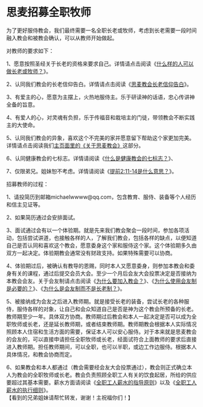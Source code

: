 # 思麦招募全职牧师



<p>为了更好服侍教会，我们最终需要一名全职长老或牧师，考虑到长老需要一段时间融入教会和被教会确认，可以从教师开始做起。</p>

<p>对教师的要求如下：</p>

<p>1、愿意按照圣经关于长老的资格来要求自己。详情请点击阅读《<a href="/node/12559">什么样的人可以做长老或牧师？</a>》。</p>

<p>2、认同我们教会的长老信仰告白。详情请点击阅读《<a href="/node/12739">思麦教会长老信仰告白</a>》。</p>

<p>3、有爱主的心，愿意为主摆上，火热地服侍主。乐于研读神的话语，忠心传讲神全备的旨意。</p>

<p>4、有爱人的心，对灵魂有负担，乐于传福音和栽培主的门徒，带领教会不断实践主的大使命。</p>

<p>5、认同我们教会的异象，喜欢这个不完美的家并愿意留下帮助这个家更加完美。详情请点击阅读我们<a href="https://wechat.edu.pl/tags/comments/思麦教会">主页面里的《关于思麦教会》</a>这部分。</p>

<p>6、认同健康教会的七标志。详情请阅读《<a href="/node/12850">什么是健康教会的七标志？</a>》、</p>

<p>7、仅限弟兄。姐妹恕不考虑。详情请阅读《<a href="/node/12945">提前2:11-14是什么意思？</a>》。</p>

<p>招募教师的过程：</p>

<p>1、请投简历到邮箱michaelwwww@qq.com，包含教育、服侍、装备等个人经历和信主见证等。</p>

<p>2、如果简历通过会安排面试。</p>

<p>3、面试通过会有以一个体验期。就是先来我们教会聚会一段时间，参加各项活动，包括尝试讲道，也接触各样的人，了解我们教会，包括各样的缺点，以便知道自己是否认同和喜欢这个教会，愿意委身这个家和服侍这个家。这个体验期多久由双方一起决定。体验期教会通常没有财政支持。如果特殊需要可以协商。</p>

<p>4、体验期过后，被确认有教导的恩赐，同时本人又愿意委身，则参加本教会和委身有关的课程，通过后提交会员大会。至少一个月后会友大会投票决定是否接纳为本教会会友。关于会友制请点击阅读《<a href="/node/12541">为什么要加入教会？</a>》、《<a href="/node/12544">为什么使用会友制是必要的？</a>》、《<a href="/node/12545">为什么是会友制而不是长老制？</a>》。</p>

<p>5、被接纳成为会友之后进入教师期。就是接受长老的装备，尝试长老的各种服侍，服侍各样的对象，让自己和会众知道自己是否是神为这个教会所预备的长老。教师期至少一年。具体双方协商。教师期过后教会和本人一起决定是否可以成为全职牧师或长老，还是延长教师期，或者结束教师期。教师期教会根据本人实际情况照顾本人住宿和生活方面的需要，保证本人可以安心服侍。对于本来就是思麦教会的会友的，可以直接申请担任全职牧师或长老，经面试符合上面教师的要求后直接进入教师期。担任教师期间，可以全职，也可以半职，或边工作边服侍。根据本人具体情况，和教会协商而定。</p>

<p>6、如果教会和本人都通过（教会需要经会友大会投票通过），教会则正式确立本人为教会的全职牧师或长老。教会负责照顾全职工人有关的饮食起居，所给的供应要超过其基本需要。薪水方面请阅读《<a href="/node/12947">全职工人薪水的指导原则</a>》以及《<a href="/node/12948">全职工人薪水的执行细则</a>》。<br />
【看到的兄弟姐妹请帮忙转发，谢谢！主祝福你们！】<br />
&nbsp;</p>
